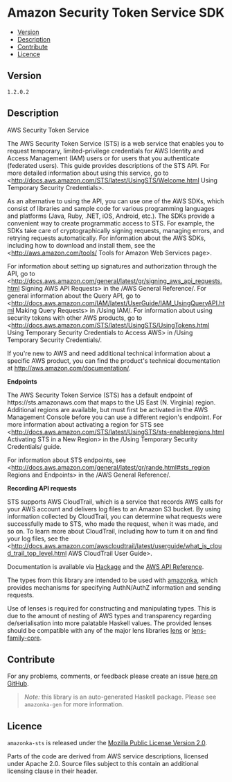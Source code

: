 # Amazon Security Token Service SDK

* [Version](#version)
* [Description](#description)
* [Contribute](#contribute)
* [Licence](#licence)


## Version

`1.2.0.2`


## Description

AWS Security Token Service

The AWS Security Token Service (STS) is a web service that enables you
to request temporary, limited-privilege credentials for AWS Identity and
Access Management (IAM) users or for users that you authenticate
(federated users). This guide provides descriptions of the STS API. For
more detailed information about using this service, go to
<http://docs.aws.amazon.com/STS/latest/UsingSTS/Welcome.html Using Temporary Security Credentials>.

As an alternative to using the API, you can use one of the AWS SDKs,
which consist of libraries and sample code for various programming
languages and platforms (Java, Ruby, .NET, iOS, Android, etc.). The SDKs
provide a convenient way to create programmatic access to STS. For
example, the SDKs take care of cryptographically signing requests,
managing errors, and retrying requests automatically. For information
about the AWS SDKs, including how to download and install them, see the
<http://aws.amazon.com/tools/ Tools for Amazon Web Services page>.

For information about setting up signatures and authorization through
the API, go to
<http://docs.aws.amazon.com/general/latest/gr/signing_aws_api_requests.html Signing AWS API Requests>
in the /AWS General Reference/. For general information about the Query
API, go to
<http://docs.aws.amazon.com/IAM/latest/UserGuide/IAM_UsingQueryAPI.html Making Query Requests>
in /Using IAM/. For information about using security tokens with other
AWS products, go to
<http://docs.aws.amazon.com/STS/latest/UsingSTS/UsingTokens.html Using Temporary Security Credentials to Access AWS>
in /Using Temporary Security Credentials/.

If you\'re new to AWS and need additional technical information about a
specific AWS product, you can find the product\'s technical
documentation at <http://aws.amazon.com/documentation/>.

__Endpoints__

The AWS Security Token Service (STS) has a default endpoint of
https:\/\/sts.amazonaws.com that maps to the US East (N. Virginia)
region. Additional regions are available, but must first be activated in
the AWS Management Console before you can use a different region\'s
endpoint. For more information about activating a region for STS see
<http://docs.aws.amazon.com/STS/latest/UsingSTS/sts-enableregions.html Activating STS in a New Region>
in the /Using Temporary Security Credentials/ guide.

For information about STS endpoints, see
<http://docs.aws.amazon.com/general/latest/gr/rande.html#sts_region Regions and Endpoints>
in the /AWS General Reference/.

__Recording API requests__

STS supports AWS CloudTrail, which is a service that records AWS calls
for your AWS account and delivers log files to an Amazon S3 bucket. By
using information collected by CloudTrail, you can determine what
requests were successfully made to STS, who made the request, when it
was made, and so on. To learn more about CloudTrail, including how to
turn it on and find your log files, see the
<http://docs.aws.amazon.com/awscloudtrail/latest/userguide/what_is_cloud_trail_top_level.html AWS CloudTrail User Guide>.

Documentation is available via [Hackage](http://hackage.haskell.org/package/amazonka-sts)
and the [AWS API Reference](http://docs.aws.amazon.com/STS/latest/APIReference/Welcome.html).

The types from this library are intended to be used with [amazonka](http://hackage.haskell.org/package/amazonka),
which provides mechanisms for specifying AuthN/AuthZ information and sending requests.

Use of lenses is required for constructing and manipulating types.
This is due to the amount of nesting of AWS types and transparency regarding
de/serialisation into more palatable Haskell values.
The provided lenses should be compatible with any of the major lens libraries
[lens](http://hackage.haskell.org/package/lens) or [lens-family-core](http://hackage.haskell.org/package/lens-family-core).

## Contribute

For any problems, comments, or feedback please create an issue [here on GitHub](https://github.com/brendanhay/amazonka/issues).

> _Note:_ this library is an auto-generated Haskell package. Please see `amazonka-gen` for more information.


## Licence

`amazonka-sts` is released under the [Mozilla Public License Version 2.0](http://www.mozilla.org/MPL/).

Parts of the code are derived from AWS service descriptions, licensed under Apache 2.0.
Source files subject to this contain an additional licensing clause in their header.

